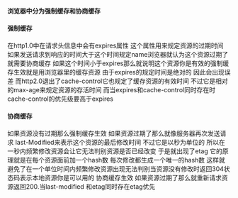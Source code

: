 ####  浏览器中分为强制缓存和协商缓存
####  强制缓存
在http1.0中在请求头信息中会有expires属性 这个属性用来规定资源的过期时间 如果发送请求到响应的时间大于这个时间规定name浏览器就认为这个资源过期了 就需要协商缓存 如果这个时间小于expires那么就说明这个资源你是有效的强制缓存生效就是用浏览器里的缓存资源 由于expires的规定时间是绝对的 因此会出现误差 而http2.0退出了cache-control它也规定了缓存资源的有效时间 不过它是相对的max-age来规定资源的存活时间 而当expires和cache-control同时存在时cache-control的优先级要高于expires

####  协商缓存
如果资源没有过期那么强制缓存生效 如果资源过期了那么就像服务器再次发送请求 last-Modified来表示这个资源的最后修改时间 不过它是以秒为单位的 所以在一秒内频繁修改资源会让它无法判别资源是否已经改变 于是就出现了etag 它的原理就是在每个资源面前加一个hash数 每次修改都生成一个唯一的hash数 这样就避免了在一个单位时间内频繁修改资源出现无法判别当资源没有修改时返回304状态码表示本地资源你是可以用的 协商缓存生效 如果资源过期了那么就重新请求资源返回200.当last-modified 和etag同时存在etag优先
